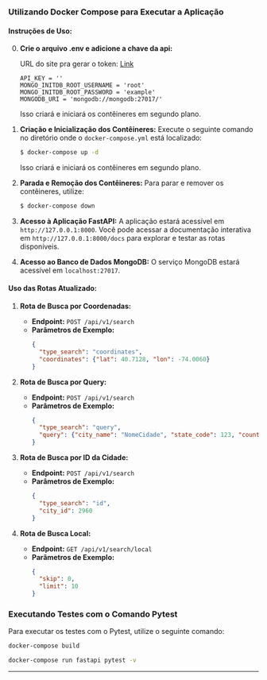 ### Utilizando Docker Compose para Executar a Aplicação

#### Instruções de Uso:

0. **Crie o arquivo .env e adicione a chave da api:**

   URL do site pra gerar o token: [Link](https://home.openweathermap.org/api_keys)

   ```
   API_KEY = ''
   MONGO_INITDB_ROOT_USERNAME = 'root'
   MONGO_INITDB_ROOT_PASSWORD = 'example'
   MONGODB_URI = 'mongodb://mongodb:27017/'

   ```

   Isso criará e iniciará os contêineres em segundo plano.

1. **Criação e Inicialização dos Contêineres:**
   Execute o seguinte comando no diretório onde o `docker-compose.yml` está localizado:

   ```bash
   $ docker-compose up -d
   ```

   Isso criará e iniciará os contêineres em segundo plano.

2. **Parada e Remoção dos Contêineres:**
   Para parar e remover os contêineres, utilize:

   ```bash
   $ docker-compose down
   ```

3. **Acesso à Aplicação FastAPI:**
   A aplicação estará acessível em `http://127.0.0.1:8000`. Você pode acessar a documentação interativa em `http://127.0.0.1:8000/docs` para explorar e testar as rotas disponíveis.

4. **Acesso ao Banco de Dados MongoDB:**
   O serviço MongoDB estará acessível em `localhost:27017`.

#### Uso das Rotas Atualizado:

1. **Rota de Busca por Coordenadas:**
   - **Endpoint:** `POST /api/v1/search`
   - **Parâmetros de Exemplo:**
     ```json
     {
       "type_search": "coordinates",
       "coordinates": {"lat": 40.7128, "lon": -74.0060}
     }
     ```

2. **Rota de Busca por Query:**
   - **Endpoint:** `POST /api/v1/search`
   - **Parâmetros de Exemplo:**
     ```json
     {
       "type_search": "query",
       "query": {"city_name": "NomeCidade", "state_code": 123, "country_code": 456}
     }
     ```

3. **Rota de Busca por ID da Cidade:**
   - **Endpoint:** `POST /api/v1/search`
   - **Parâmetros de Exemplo:**
     ```json
     {
       "type_search": "id",
       "city_id": 2960
     }
     ```

4. **Rota de Busca Local:**
   - **Endpoint:** `GET /api/v1/search/local`
   - **Parâmetros de Exemplo:**
     ```json
     {
       "skip": 0,
       "limit": 10
     }
     ```
 
 ### Executando Testes com o Comando Pytest

Para executar os testes com o Pytest, utilize o seguinte comando:

```bash
docker-compose build

docker-compose run fastapi pytest -v
```

---
